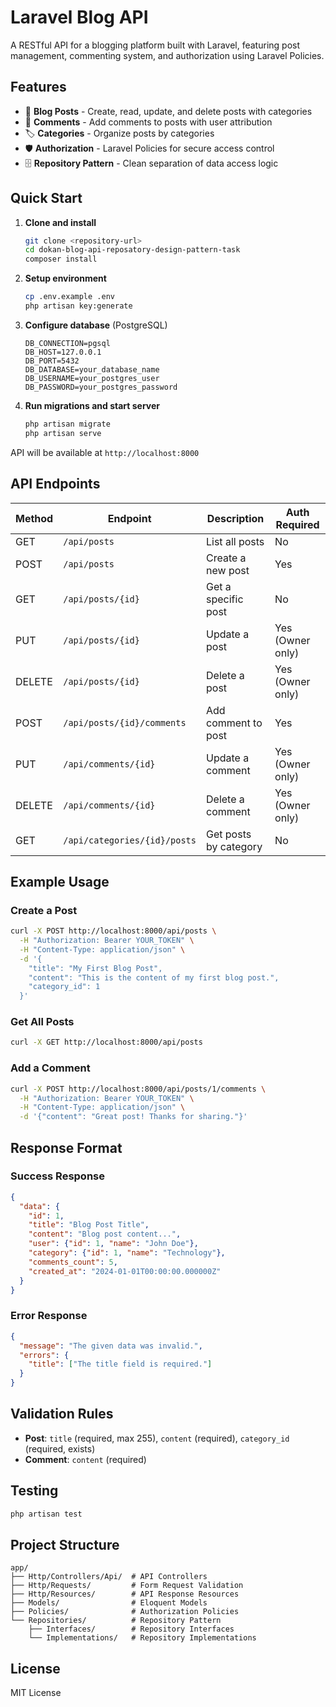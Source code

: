 # Laravel Blog API

A RESTful API for a blogging platform built with Laravel, featuring post management, commenting system, and authorization using Laravel Policies.

## Features

- 📝 **Blog Posts** - Create, read, update, and delete posts with categories
- 💬 **Comments** - Add comments to posts with user attribution
- 🏷️ **Categories** - Organize posts by categories
- 🛡️ **Authorization** - Laravel Policies for secure access control
- 🗄️ **Repository Pattern** - Clean separation of data access logic

## Quick Start

1. **Clone and install**
   ```bash
   git clone <repository-url>
   cd dokan-blog-api-reposatory-design-pattern-task
   composer install
   ```

2. **Setup environment**
   ```bash
   cp .env.example .env
   php artisan key:generate
   ```

3. **Configure database** (PostgreSQL)
   ```env
   DB_CONNECTION=pgsql
   DB_HOST=127.0.0.1
   DB_PORT=5432
   DB_DATABASE=your_database_name
   DB_USERNAME=your_postgres_user
   DB_PASSWORD=your_postgres_password
   ```

4. **Run migrations and start server**
   ```bash
   php artisan migrate
   php artisan serve
   ```

API will be available at `http://localhost:8000`

## API Endpoints

| Method | Endpoint | Description | Auth Required |
|--------|----------|-------------|---------------|
| GET | `/api/posts` | List all posts | No |
| POST | `/api/posts` | Create a new post | Yes |
| GET | `/api/posts/{id}` | Get a specific post | No |
| PUT | `/api/posts/{id}` | Update a post | Yes (Owner only) |
| DELETE | `/api/posts/{id}` | Delete a post | Yes (Owner only) |
| POST | `/api/posts/{id}/comments` | Add comment to post | Yes |
| PUT | `/api/comments/{id}` | Update a comment | Yes (Owner only) |
| DELETE | `/api/comments/{id}` | Delete a comment | Yes (Owner only) |
| GET | `/api/categories/{id}/posts` | Get posts by category | No |

## Example Usage

### Create a Post
```bash
curl -X POST http://localhost:8000/api/posts \
  -H "Authorization: Bearer YOUR_TOKEN" \
  -H "Content-Type: application/json" \
  -d '{
    "title": "My First Blog Post",
    "content": "This is the content of my first blog post.",
    "category_id": 1
  }'
```

### Get All Posts
```bash
curl -X GET http://localhost:8000/api/posts
```

### Add a Comment
```bash
curl -X POST http://localhost:8000/api/posts/1/comments \
  -H "Authorization: Bearer YOUR_TOKEN" \
  -H "Content-Type: application/json" \
  -d '{"content": "Great post! Thanks for sharing."}'
```

## Response Format

### Success Response
```json
{
  "data": {
    "id": 1,
    "title": "Blog Post Title",
    "content": "Blog post content...",
    "user": {"id": 1, "name": "John Doe"},
    "category": {"id": 1, "name": "Technology"},
    "comments_count": 5,
    "created_at": "2024-01-01T00:00:00.000000Z"
  }
}
```

### Error Response
```json
{
  "message": "The given data was invalid.",
  "errors": {
    "title": ["The title field is required."]
  }
}
```

## Validation Rules

- **Post**: `title` (required, max 255), `content` (required), `category_id` (required, exists)
- **Comment**: `content` (required)

## Testing

```bash
php artisan test
```

## Project Structure

```
app/
├── Http/Controllers/Api/  # API Controllers
├── Http/Requests/         # Form Request Validation
├── Http/Resources/        # API Response Resources
├── Models/                # Eloquent Models
├── Policies/              # Authorization Policies
└── Repositories/          # Repository Pattern
    ├── Interfaces/        # Repository Interfaces
    └── Implementations/   # Repository Implementations
```

## License

MIT License

